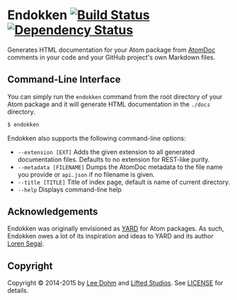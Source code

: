 # Endokken [![Build Status](https://travis-ci.org/lee-dohm/endokken.svg?branch=master)](https://travis-ci.org/lee-dohm/endokken) [![Dependency Status](https://david-dm.org/lee-dohm/endokken.svg)](https://david-dm.org/lee-dohm/endokken)

Generates HTML documentation for your Atom package from [AtomDoc][atomdoc] comments in your code and your GitHub project's own Markdown files.

## Command-Line Interface

You can simply run the `endokken` command from the root directory of your Atom package and it will generate HTML documentation in the `./docs` directory.

```sh
$ endokken
```

Endokken also supports the following command-line options:

* `--extension [EXT]` Adds the given extension to all generated documentation files. Defaults to no extension for REST-like purity.
* `--metadata [FILENAME]` Dumps the AtomDoc metadata to the file name you provide or `api.json` if no filename is given.
* `--title [TITLE]` Title of index page, default is name of current directory.
* `--help` Displays command-line help

## Acknowledgements

Endokken was originally envisioned as [YARD][yard] for Atom packages. As such, Endokken owes a lot of its inspiration and ideas to YARD and its author [Loren Segal][lsegal].

## Copyright

Copyright &copy; 2014-2015 by [Lee Dohm][lee-dohm] and [Lifted Studios][lifted]. See [LICENSE][license] for details.

[atomdoc]: https://github.com/atom/atomdoc
[lee-dohm]: http://www.lee-dohm.com
[lifted]: http://www.liftedstudios.com
[lsegal]: https://github.com/lsegal
[license]: https://github.com/lee-dohm/endokken/blob/master/LICENSE.md
[yard]: http://yardoc.org
